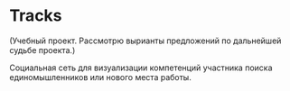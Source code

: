 # Tracks
(Учебный проект. Рассмотрю вырианты предложений по дальнейшей судьбе проекта.)

Социальная сеть для визуализации компетенций участника поиска единомышленников или нового места работы.
